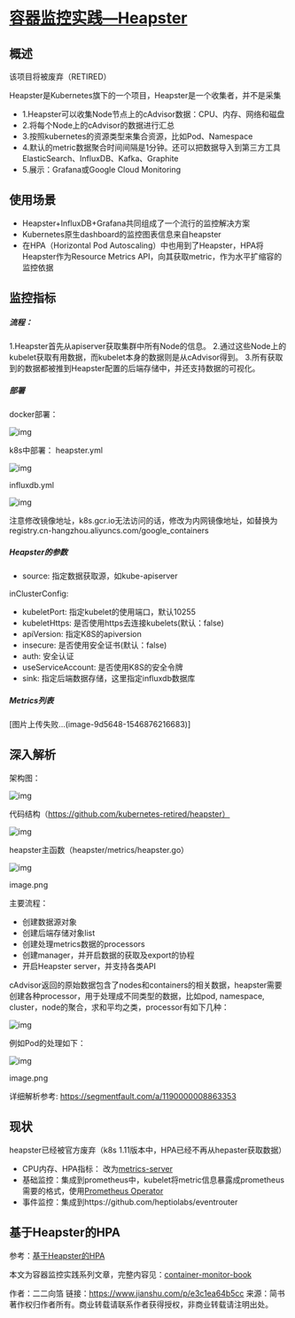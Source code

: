 # [容器监控实践—Heapster](https://www.jianshu.com/p/e3c1ea64b5cc)

## 概述

该项目将被废弃（RETIRED）

Heapster是Kubernetes旗下的一个项目，Heapster是一个收集者，并不是采集

- 1.Heapster可以收集Node节点上的cAdvisor数据：CPU、内存、网络和磁盘
- 2.将每个Node上的cAdvisor的数据进行汇总
- 3.按照kubernetes的资源类型来集合资源，比如Pod、Namespace
- 4.默认的metric数据聚合时间间隔是1分钟。还可以把数据导入到第三方工具ElasticSearch、InfluxDB、Kafka、Graphite
- 5.展示：Grafana或Google Cloud Monitoring

## 使用场景

- Heapster+InfluxDB+Grafana共同组成了一个流行的监控解决方案
- Kubernetes原生dashboard的监控图表信息来自heapster
- 在HPA（Horizontal Pod Autoscaling）中也用到了Heapster，HPA将Heapster作为Resource Metrics API，向其获取metric，作为水平扩缩容的监控依据

## 监控指标

##### 流程：

1.Heapster首先从apiserver获取集群中所有Node的信息。
 2.通过这些Node上的kubelet获取有用数据，而kubelet本身的数据则是从cAdvisor得到。
 3.所有获取到的数据都被推到Heapster配置的后端存储中，并还支持数据的可视化。

##### 部署

docker部署：



![img](https:////upload-images.jianshu.io/upload_images/1889435-55d24963b4ab9361.png?imageMogr2/auto-orient/strip|imageView2/2/w/1200/format/webp)

k8s中部署：
 heapster.yml



![img](https:////upload-images.jianshu.io/upload_images/1889435-b958244c6cedff63.png?imageMogr2/auto-orient/strip|imageView2/2/w/1200/format/webp)

influxdb.yml

![img](https:////upload-images.jianshu.io/upload_images/1889435-ced07729c231fe82.png?imageMogr2/auto-orient/strip|imageView2/2/w/1200/format/webp)


 注意修改镜像地址，k8s.gcr.io无法访问的话，修改为内网镜像地址，如替换为registry.cn-hangzhou.aliyuncs.com/google_containers

##### Heapster的参数

- source: 指定数据获取源，如kube-apiserver

inClusterConfig:

- kubeletPort: 指定kubelet的使用端口，默认10255
- kubeletHttps: 是否使用https去连接kubelets(默认：false)
- apiVersion: 指定K8S的apiversion
- insecure: 是否使用安全证书(默认：false)
- auth: 安全认证
- useServiceAccount: 是否使用K8S的安全令牌
- sink: 指定后端数据存储，这里指定influxdb数据库

##### Metrics列表

[图片上传失败...(image-9d5648-1546876216683)]

## 深入解析

架构图：



![img](https:////upload-images.jianshu.io/upload_images/1889435-8f98f93f96945999.png?imageMogr2/auto-orient/strip|imageView2/2/w/1024/format/webp)

代码结构（https://github.com/kubernetes-retired/heapster）

![img](https:////upload-images.jianshu.io/upload_images/1889435-f92a616817a9eb56.png?imageMogr2/auto-orient/strip|imageView2/2/w/1200/format/webp)



heapster主函数（heapster/metrics/heapster.go）



![img](https:////upload-images.jianshu.io/upload_images/1889435-054c2946a0f743af.png?imageMogr2/auto-orient/strip|imageView2/2/w/1200/format/webp)

image.png

主要流程：

- 创建数据源对象
- 创建后端存储对象list
- 创建处理metrics数据的processors
- 创建manager，并开启数据的获取及export的协程
- 开启Heapster server，并支持各类API

cAdvisor返回的原始数据包含了nodes和containers的相关数据，heapster需要创建各种processor，用于处理成不同类型的数据，比如pod, namespace, cluster，node的聚合，求和平均之类，processor有如下几种：

![img](https:////upload-images.jianshu.io/upload_images/1889435-453feac4bcc256ce.png?imageMogr2/auto-orient/strip|imageView2/2/w/1200/format/webp)

例如Pod的处理如下：



![img](https:////upload-images.jianshu.io/upload_images/1889435-9e05e5866cbbf1eb.png?imageMogr2/auto-orient/strip|imageView2/2/w/1200/format/webp)

image.png

详细解析参考: https://segmentfault.com/a/1190000008863353

## 现状

heapster已经被官方废弃（k8s 1.11版本中，HPA已经不再从hepaster获取数据）

- CPU内存、HPA指标： 改为[metrics-server](https://github.com/kubernetes-incubator/metrics-server)
- 基础监控：集成到prometheus中，kubelet将metric信息暴露成prometheus需要的格式，使用[Prometheus Operator](https://github.com/coreos/prometheus-operator)
- 事件监控：集成到https://github.com/heptiolabs/eventrouter

## 基于Heapster的HPA

参考：[基于Heapster的HPA](mweblib://15466995225914)

本文为容器监控实践系列文章，完整内容见：[container-monitor-book](https://yasongxu.gitbook.io/container-monitor/)



作者：二二向箔
链接：https://www.jianshu.com/p/e3c1ea64b5cc
来源：简书
著作权归作者所有。商业转载请联系作者获得授权，非商业转载请注明出处。